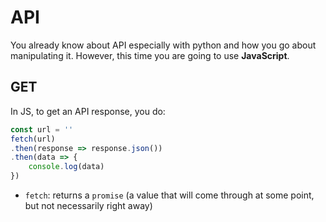 # API
You already know about API especially with python and how you go about manipulating it. However, this time you are going to use **JavaScript**.

## GET
In JS, to get an API response, you do:
```javascript
const url = ''
fetch(url)
.then(response => response.json())
.then(data => {
    console.log(data)
}) 
```
- `fetch`: returns a `promise` (a value that will come through at some point, but not necessarily right away) 